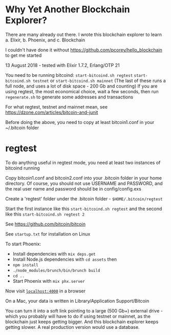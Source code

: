 # Why Yet Another Blockchain Explorer?

There are many already out there. I wrote this blockchain
explorer to learn a. Elixir, b. Phoenix, and c. Blockchain

I couldn't have done it without https://github.com/pcorey/hello_blockchain
to get me started

13 August 2018 - tested with Elixir 1.7.2, Erlang/OTP 21

You need to be running bitcoind:
`start-bitcoind.sh regtest`
`start-bitcoind.sh testnet`
or
`start-bitcoind.sh mainnet`
(The last of these runs a full node, and uses a lot of disk space - 200 Gb and counting)
If you are using regtest, the most economical choice, wait a few seconds, then run
`regenerate.sh`
to generate some addresses and transactions

For what regtest, testnet and mainnet mean, see https://dzone.com/articles/bitcoin-and-junit

Before doing the above, you need to copy at least bitcoin1.conf in your ~/.bitcoin folder

# regtest

To do anything useful in regtest mode, you need at least two instances of bitcoind running

Copy bitcoin1.conf and bitcoin2.conf into your .bitcoin folder in your home directory.
Of course, you should not use USERNAME and PASSWORD,
and the real user name and password should be in config/config.exs

Create a 'regtest' folder under the .bitcoin folder - `$HOME/.bitcoin/regtest`

Start the first instance like this
`start-bitcoind.sh regtest`
and the second like this
`start-bitcoind.sh regtest 2`

See https://github.com/bitcoin/bitcoin

See `startup.txt` for installation on Linux

To start Phoenix:

  * Install dependencies with `mix deps.get`
  * Install Node.js dependencies with `cd assets` then
  * `npm install`
  * `./node_modules/brunch/bin/brunch build`
  * `cd ..`
  * Start Phoenix with `mix phx.server`

Now visit [`localhost:4000`](http://localhost:4000) in a browser

On a Mac, your data is written in Library/Application Support/Bitcoin

You can turn it into a soft link pointing to a large (500 Gb+) external
drive - which you probably will have to do if using testnet or mainnet,
as the blockchain just keeps getting bigger. And this blockchain explorer
keeps getting slower. A real production version would use a database.
